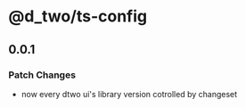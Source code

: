 # @d_two/ts-config

## 0.0.1

### Patch Changes

- now every dtwo ui's library version cotrolled by changeset
